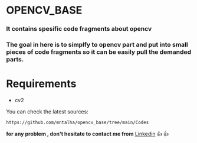 # OPENCV_BASE


### It contains spesific code fragments about opencv

### The goal in here is to simplfy to opencv part and put into small pieces of code fragments so it can be easily pull the demanded parts.

# Requirements

- cv2


You can check the latest sources:
```
https://github.com/mntalha/opencv_base/tree/main/Codes

```

**for any problem , don't hesitate to contact me from** [Linkedin](https://www.linkedin.com/in/mntalhakilic/) :+1: :+1:
